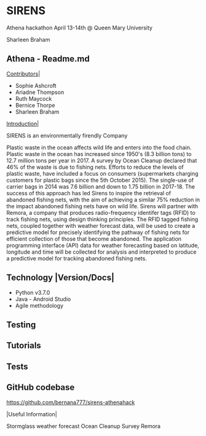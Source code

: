 # </a>SIRENS

Athena hackathon April 13-14th @ Queen Mary University

Sharleen Braham
## Athena - Readme.md 


[Contributors](#contributor)|

- Sophie Ashcroft
- Ariadne Thompson
- Ruth Maycock
- Bernice Thorpe
- Sharleen Braham

[Introduction](#intro)|

SIRENS is an environmentally firendly Company

Plastic waste in the ocean affects wild life and enters into the food chain. Plastic waste in the ocean has increased since 1950's (8.3 billion tons) to 12.7 million tons per year in 2017. A survey by Ocean Cleanup declared that 46% of the waste is due to fishing nets. Efforts to reduce the levels of plastic waste, have included a focus on consumers (supermarkets charging customers for plastic bags since the 5th October 2015). The single-use of carrier bags in 2014 was 7.6 billion and down to 1.75 billion in 2017-18. The success of this approach has led Sirens to inspire the retrieval of abandoned fishing nets, with the aim of achieving a similar 75% reduction in the impact abandoned fishing nets have on wild life. Sirens will partner with Remora, a company that produces radio-frequency identifer tags (RFID) to track fishing nets, using design thinking principles. The RFID tagged fishing nets, coupled together with weather forecast data, will be used to create a predictive model for precisely identifying the pathway of fishing nets for efficient collection of those that become abandoned. The application programming interface (API) data for weather forecasting based on latitude, longitude and time will be collected for analysis and interpreted to produce a predictive model for tracking abandoned fishing nets.

## Technology |Version/Docs|

- Python v3.7.0 
- Java - Android Studio 
- Agile methodology 

## Testing

## Tutorials

## Tests

## GitHub codebase

https://github.com/bernana777/sirens-athenahack

|Useful Information|

Stormglass weather forecast Ocean Cleanup Survey Remora
